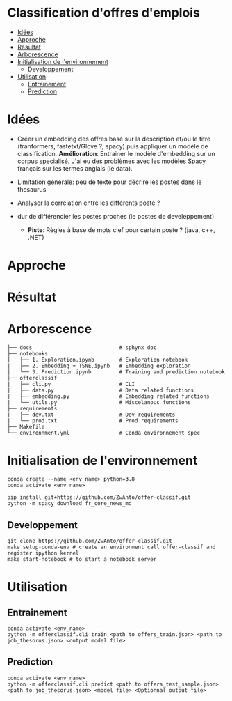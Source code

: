 # Classification d'offres d'emplois

- [Idées](#Idées)
- [Approche](#Approche)
- [Résultat](#Résultat)
- [Arborescence](#Arborescence)
- [Initialisation de l'environnement](#Initialisation-de-l'environnement)
    * [Developpement](#Developpement)
- [Utilisation](#Utilisation)
    * [Entrainement](#Entrainement)
    * [Prediction](#Prediction)

  
# Idées

* Créer un embedding des offres basé sur la description et/ou le titre (tranformers, fastetxt/Glove ?, spacy) puis appliquer un modèle de classification.
**Amélioration**: Entrainer le modèle d'embedding sur un corpus specialisé. J'ai eu des problèmes avec les modèles Spacy français sur les termes anglais (ie data).

* Limitation générale: peu de texte pour décrire les postes dans le thesaurus
* Analyser la correlation entre les différents poste ?

* dur de différencier les postes proches (ie postes de develeppement)
    * **Piste**: Règles à base de mots clef pour certain poste ? (java, c++, .NET) 

# Approche

# Résultat

# Arborescence
```
├── docs                            # sphynx doc
├── notebooks
|   ├── 1. Exploration.ipynb        # Exploration notebook
|   ├── 2. Embedding + TSNE.ipynb   # Embedding exploration
|   └── 3. Prediction.ipynb         # Training and prediction notebook
├── offerclassif
|   ├── cli.py                      # CLI
|   ├── data.py                     # Data related functions
|   ├── embedding.py                # Embedding related functions
|   └── utils.py                    # Miscelanous functions
├── requirements
|   ├── dev.txt                     # Dev requirements
|   └── prod.txt                    # Prod requirements
├── Makefile                    
└── environnment.yml                # Conda environnement spec
```

# Initialisation de l'environnement
```
conda create --name <env_name> python=3.8
conda activate <env_name>

pip install git+https://github.com/ZwAnto/offer-classif.git
python -m spacy download fr_core_news_md
```
## Developpement
```
git clone https://github.com/ZwAnto/offer-classif.git
make setup-conda-env # create an environment call offer-classif and register ipython kernel
make start-notebook # to start a notebook server 
```
# Utilisation
## Entrainement
```
conda activate <env_name>
python -m offerclassif.cli train <path to offers_train.json> <path to job_thesorus.json> <output model file>
```
## Prediction
```
conda activate <env_name>
python -m offerclassif.cli predict <path to offers_test_sample.json> <path to job_thesorus.json> <model file> <Optionnal output file>
```